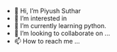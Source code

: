 - 👋 Hi, I’m Piyush Suthar
- 👀 I’m interested in 
- 🌱 I’m currently learning python.
- 💞️ I’m looking to collaborate on ...
- 📫 How to reach me ...

<!---
Piyush9727/Piyush9727 is a ✨ special ✨ repository because its `README.md` (this file) appears on your GitHub profile.
You can click the Preview link to take a look at your changes.
--->

